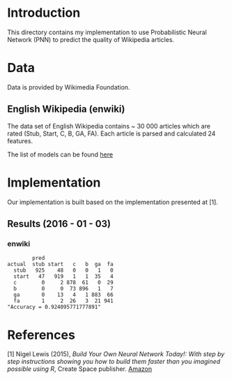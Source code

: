 # Introduction

This directory contains my implementation to use Probabilistic Neural Network (PNN) to predict the quality of Wikipedia articles.

# Data

Data is provided by Wikimedia Foundation.

## English Wikipedia (enwiki)

The data set of English Wikipedia contains ~ 30 000 articles which are rated (Stub, Start, C, B, GA, FA). Each article is parsed and calculated 24 features.

The list of models can be found [here](https://github.com/wiki-ai/editquality/blob/master/editquality/feature_lists/enwiki.py)

# Implementation

Our implementation is built based on the implementation presented at [1].

## Results (2016 - 01 - 03)

### enwiki

```
        pred
actual  stub start   c   b  ga  fa
  stub   925    48   0   0   1   0
  start   47   919   1   1  35   4
  c        0     2 878  61   0  29
  b        0     0  73 896   1   7
  ga       0    13   4   1 883  66
  fa       1     2  26   3  21 941
"Accuracy = 0.924095771777891"
```

# References

[1] Nigel Lewis (2015), *Build Your Own Neural Network Today!: With step by step instructions showing you how to build them faster than you imagined possible using R*, Create Space publisher. [Amazon](http://www.amazon.com/Build-Your-Neural-Network-Today/dp/1519101236/ref=sr_1_1?ie=UTF8&qid=1451808556&sr=8-1&keywords=build+your+own+neural+network+todays)